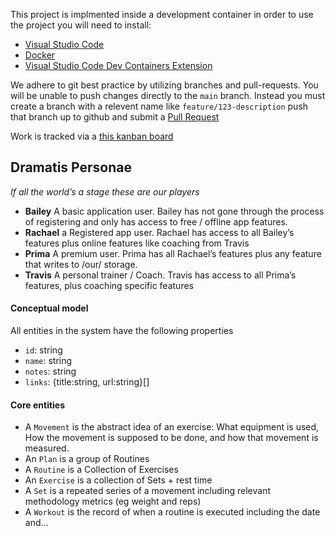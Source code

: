 This project is implmented inside a development container in order to use the project you will need to install:
* [Visual Studio Code](https://code.visualstudio.com/download)
* [Docker](https://docs.docker.com/engine/install/)
* [Visual Studio Code Dev Containers Extension](https://code.visualstudio.com/docs/devcontainers/containers)

We adhere to git best practice by utilizing branches and pull-requests. You will be unable to push changes directly to the `main` branch. Instead you must create a branch with a relevent name like `feature/123-description` push that branch up to github and submit a [Pull Request](https://docs.github.com/en/pull-requests/collaborating-with-pull-requests/proposing-changes-to-your-work-with-pull-requests/creating-a-pull-request)


Work is tracked via a [this kanban board](https://github.com/users/jeff-cannapress/projects/2/views/1)

## Dramatis Personae
_If all the world’s a stage these are our players_
* **Bailey** A basic application user. Bailey has not gone through the process of registering and only has access to free / offline app features.
* **Rachael** a Registered app user. Rachael has access to all Bailey’s features plus online features like coaching from Travis
* **Prima** A premium user. Prima has all Rachael’s features plus any feature that writes to /our/ storage.
* **Travis** A personal trainer / Coach. Travis has access to all Prima’s features, plus coaching specific features

#### Conceptual model
All entities in the system have the following properties
* `id`: string
* `name`: string
* `notes`: string
* `links`: {title:string, url:string}[]

#### Core entities
* A `Movement` is the abstract idea of an exercise: What equipment is used, How the movement is supposed to be done,  and how that movement is measured.
* An `Plan` is a group of Routines
* A `Routine` is a Collection of Exercises 
* An `Exercise` is a collection of Sets + rest time
* A `Set` is a repeated series of a movement including relevant methodology metrics (eg weight and reps)
* A `Workout` is the record of when a routine is executed including the date and...

